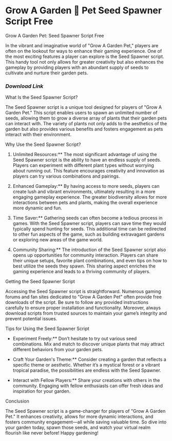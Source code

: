 # Grow A Garden 🌻 Pet Seed Spawner Script Free
Grow A Garden Pet: Seed Spawner Script Free

In the vibrant and imaginative world of "Grow A Garden Pet," players are often on the lookout for ways to enhance their gaming experience. One of the most exciting features a player can explore is the Seed Spawner script. This handy tool not only allows for greater creativity but also enhances the gameplay by providing players with an abundant supply of seeds to cultivate and nurture their garden pets.

<h3><em><strong>Download Link</strong></em></h3>

What Is the Seed Spawner Script?

The Seed Spawner script is a unique tool designed for players of "Grow A Garden Pet." This script enables users to spawn an unlimited number of seeds, allowing them to grow a diverse array of plants that their garden pets can interact with. The variety of plants not only adds to the aesthetics of the garden but also provides various benefits and fosters engagement as pets interact with their environment.

Why Use the Seed Spawner Script?

1. Unlimited Resources:** The most significant advantage of using the Seed Spawner script is the ability to have an endless supply of seeds. Players can experiment with different plant types without worrying about running out. This feature encourages creativity and innovation as players can try various combinations and pairings.

2. Enhanced Gameplay:** By having access to more seeds, players can create lush and vibrant environments, ultimately resulting in a more engaging gameplay experience. The greater biodiversity allows for more interactions between pets and plants, making the overall experience more dynamic and fun.

3. Time Saver:** Gathering seeds can often become a tedious process in games. With the Seed Spawner script, players can save time they would typically spend hunting for seeds. This additional time can be redirected to other fun aspects of the game, such as building extravagant gardens or exploring new areas of the game world.

4. Community Sharing:** The introduction of the Seed Spawner script also opens up opportunities for community interaction. Players can share their unique setups, favorite plant combinations, and even tips on how to best utilize the seeds they spawn. This sharing aspect enriches the gaming experience and leads to a thriving community of players.

Getting the Seed Spawner Script

Accessing the Seed Spawner script is straightforward. Numerous gaming forums and fan sites dedicated to "Grow A Garden Pet" often provide free downloads of the script. Be sure to follow any provided instructions carefully to ensure proper installation and functionality. Moreover, always download scripts from trusted sources to maintain your game’s integrity and prevent potential issues.

Tips for Using the Seed Spawner Script

- Experiment Freely:** Don’t hesitate to try out various seed combinations. Mix and match to discover unique plants that may attract different behaviors from your garden pets.

- Craft Your Garden's Theme:** Consider creating a garden that reflects a specific theme or aesthetic. Whether it’s a mystical forest or a vibrant tropical paradise, the possibilities are endless with the Seed Spawner.

- Interact with Fellow Players:** Share your creations with others in the community. Engaging with fellow enthusiasts can offer fresh ideas and inspiration for your garden.

Conclusion

The Seed Spawner script is a game-changer for players of "Grow A Garden Pet." It enhances creativity, allows for more dynamic interactions, and fosters community engagement—all while saving valuable time. So dive into your garden today, spawn those seeds, and watch your virtual realm flourish like never before! Happy gardening!
